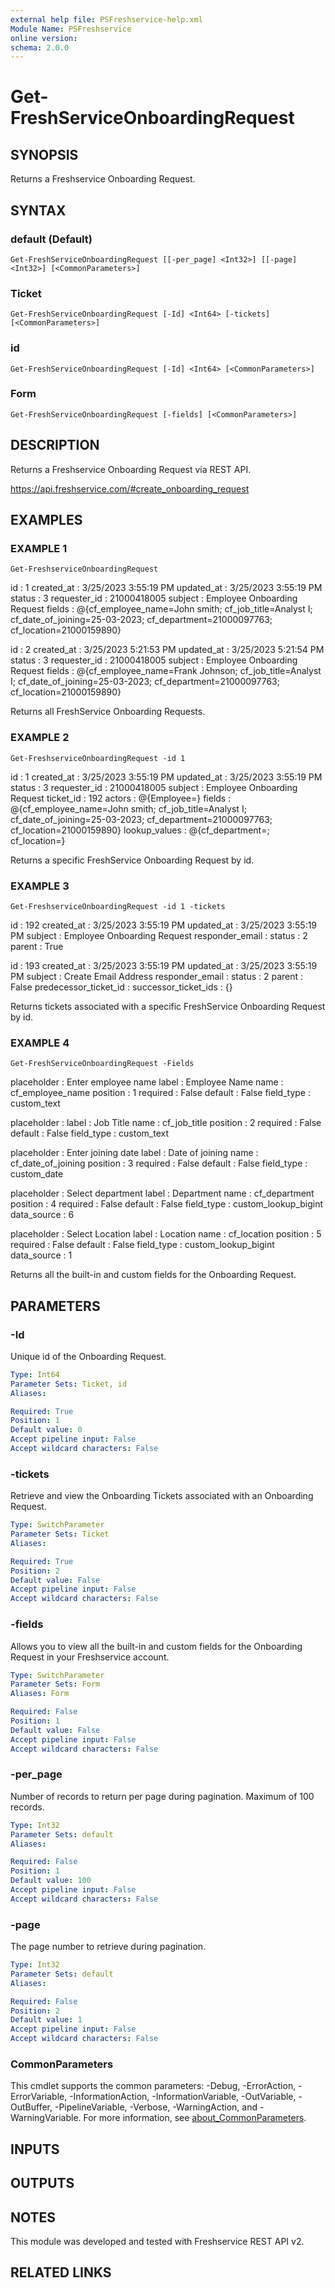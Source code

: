 ```yaml
---
external help file: PSFreshservice-help.xml
Module Name: PSFreshservice
online version:
schema: 2.0.0
---
```


# Get-FreshServiceOnboardingRequest

## SYNOPSIS
Returns a Freshservice Onboarding Request.

## SYNTAX

### default (Default)
```
Get-FreshServiceOnboardingRequest [[-per_page] <Int32>] [[-page] <Int32>] [<CommonParameters>]
```

### Ticket
```
Get-FreshServiceOnboardingRequest [-Id] <Int64> [-tickets] [<CommonParameters>]
```

### id
```
Get-FreshServiceOnboardingRequest [-Id] <Int64> [<CommonParameters>]
```

### Form
```
Get-FreshServiceOnboardingRequest [-fields] [<CommonParameters>]
```

## DESCRIPTION
Returns a Freshservice Onboarding Request via REST API.

https://api.freshservice.com/#create_onboarding_request

## EXAMPLES

### EXAMPLE 1
```
Get-FreshserviceOnboardingRequest
```

id           : 1
created_at   : 3/25/2023 3:55:19 PM
updated_at   : 3/25/2023 3:55:19 PM
status       : 3
requester_id : 21000418005
subject      : Employee Onboarding Request
fields       : @{cf_employee_name=John smith; cf_job_title=Analyst I; cf_date_of_joining=25-03-2023;
            cf_department=21000097763; cf_location=21000159890}

id           : 2
created_at   : 3/25/2023 5:21:53 PM
updated_at   : 3/25/2023 5:21:54 PM
status       : 3
requester_id : 21000418005
subject      : Employee Onboarding Request
fields       : @{cf_employee_name=Frank Johnson; cf_job_title=Analyst I; cf_date_of_joining=25-03-2023;
            cf_department=21000097763; cf_location=21000159890}

Returns all FreshService Onboarding Requests.

### EXAMPLE 2
```
Get-FreshserviceOnboardingRequest -id 1
```

id            : 1
created_at    : 3/25/2023 3:55:19 PM
updated_at    : 3/25/2023 3:55:19 PM
status        : 3
requester_id  : 21000418005
subject       : Employee Onboarding Request
ticket_id     : 192
actors        : @{Employee=}
fields        : @{cf_employee_name=John smith; cf_job_title=Analyst I; cf_date_of_joining=25-03-2023;
                cf_department=21000097763; cf_location=21000159890}
lookup_values : @{cf_department=; cf_location=}

Returns a specific FreshService Onboarding Request by id.

### EXAMPLE 3
```
Get-FreshserviceOnboardingRequest -id 1 -tickets
```

id              : 192
created_at      : 3/25/2023 3:55:19 PM
updated_at      : 3/25/2023 3:55:19 PM
subject         : Employee Onboarding Request
responder_email :
status          : 2
parent          : True

id                    : 193
created_at            : 3/25/2023 3:55:19 PM
updated_at            : 3/25/2023 3:55:19 PM
subject               : Create Email Address
responder_email       :
status                : 2
parent                : False
predecessor_ticket_id :
successor_ticket_ids  : {}

Returns tickets associated with a specific FreshService Onboarding Request by id.

### EXAMPLE 4
```
Get-FreshServiceOnboardingRequest -Fields
```

placeholder : Enter employee name
label       : Employee Name
name        : cf_employee_name
position    : 1
required    : False
default     : False
field_type  : custom_text

placeholder :
label       : Job Title
name        : cf_job_title
position    : 2
required    : False
default     : False
field_type  : custom_text

placeholder : Enter joining date
label       : Date of joining
name        : cf_date_of_joining
position    : 3
required    : False
default     : False
field_type  : custom_date

placeholder : Select department
label       : Department
name        : cf_department
position    : 4
required    : False
default     : False
field_type  : custom_lookup_bigint
data_source : 6

placeholder : Select Location
label       : Location
name        : cf_location
position    : 5
required    : False
default     : False
field_type  : custom_lookup_bigint
data_source : 1

Returns all the built-in and custom fields for the Onboarding Request.

## PARAMETERS

### -Id
Unique id of the Onboarding Request.

```yaml
Type: Int64
Parameter Sets: Ticket, id
Aliases:

Required: True
Position: 1
Default value: 0
Accept pipeline input: False
Accept wildcard characters: False
```

### -tickets
Retrieve and view the Onboarding Tickets associated with an Onboarding Request.

```yaml
Type: SwitchParameter
Parameter Sets: Ticket
Aliases:

Required: True
Position: 2
Default value: False
Accept pipeline input: False
Accept wildcard characters: False
```

### -fields
Allows you to view all the built-in and custom fields for the Onboarding Request in your Freshservice account.

```yaml
Type: SwitchParameter
Parameter Sets: Form
Aliases: Form

Required: False
Position: 1
Default value: False
Accept pipeline input: False
Accept wildcard characters: False
```

### -per_page
Number of records to return per page during pagination. 
Maximum of 100 records.

```yaml
Type: Int32
Parameter Sets: default
Aliases:

Required: False
Position: 1
Default value: 100
Accept pipeline input: False
Accept wildcard characters: False
```

### -page
The page number to retrieve during pagination.

```yaml
Type: Int32
Parameter Sets: default
Aliases:

Required: False
Position: 2
Default value: 1
Accept pipeline input: False
Accept wildcard characters: False
```

### CommonParameters
This cmdlet supports the common parameters: -Debug, -ErrorAction, -ErrorVariable, -InformationAction, -InformationVariable, -OutVariable, -OutBuffer, -PipelineVariable, -Verbose, -WarningAction, and -WarningVariable. For more information, see [about_CommonParameters](http://go.microsoft.com/fwlink/?LinkID=113216).

## INPUTS

## OUTPUTS

## NOTES
This module was developed and tested with Freshservice REST API v2.

## RELATED LINKS
